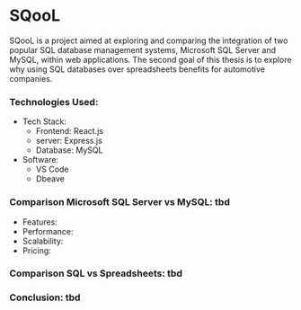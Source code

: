 # SQooL
SQooL is a project aimed at exploring and comparing the integration of two popular SQL database management systems, Microsoft SQL Server and MySQL, within web applications.
The second goal of this thesis is to explore why using SQL databases over spreadsheets benefits for automotive companies. 

### Technologies Used:

- Tech Stack:
  - Frontend: React.js
  - server: Express.js
  - Database: MySQL
- Software:
  - VS Code
  - Dbeave

### Comparison Microsoft SQL Server vs MySQL: tbd

- Features:
- Performance:
- Scalability:
- Pricing:

### Comparison SQL vs Spreadsheets: tbd

### Conclusion: tbd


